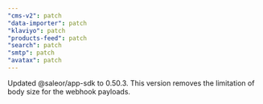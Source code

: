 ```yaml
---
"cms-v2": patch
"data-importer": patch
"klaviyo": patch
"products-feed": patch
"search": patch
"smtp": patch
"avatax": patch
---
```


Updated @saleor/app-sdk to 0.50.3. This version removes the limitation of body size for the webhook payloads.
